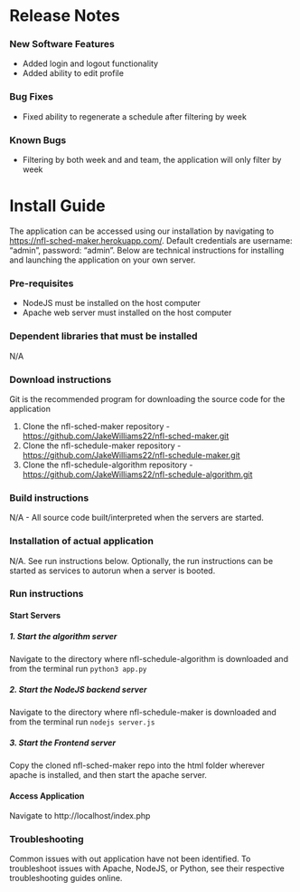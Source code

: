 # Release Notes #

### New Software Features ###
* Added login and logout functionality
* Added ability to edit profile
### Bug Fixes ###
* Fixed ability to regenerate a schedule after filtering by week
### Known Bugs ###
* Filtering by both week and and team, the application will only filter by week

# Install Guide #

The application can be accessed using our installation by navigating to https://nfl-sched-maker.herokuapp.com/. Default credentials are username: “admin”, password: “admin”. Below are technical instructions for installing and launching the application on your own server.

### Pre-requisites ###
* NodeJS must be installed on the host computer
* Apache web server must installed on the host computer

### Dependent libraries that must be installed ###
N/A

### Download instructions ###
Git is the recommended program for downloading the source code for the application

1. Clone the nfl-sched-maker repository - https://github.com/JakeWilliams22/nfl-sched-maker.git
2. Clone the nfl-schedule-maker repository - https://github.com/JakeWilliams22/nfl-schedule-maker.git
3. Clone the nfl-schedule-algorithm repository - https://github.com/JakeWilliams22/nfl-schedule-algorithm.git

### Build instructions ###
N/A - All source code built/interpreted when the servers are started.

### Installation of actual application ###
N/A. See run instructions below. Optionally, the run instructions can be started as services to autorun when a server is booted.

### Run instructions ###

#### Start Servers ####
##### 1. Start the algorithm server #####
Navigate to the directory where nfl-schedule-algorithm is downloaded and from the terminal run ```python3 app.py```
##### 2. Start the NodeJS backend server #####
Navigate to the directory where nfl-schedule-maker is downloaded and from the terminal run ```nodejs server.js```
##### 3. Start the Frontend server #####
Copy the cloned nfl-sched-maker repo into the html folder wherever apache is installed, and then start the apache server.

#### Access Application ####
Navigate to http://localhost/index.php

### Troubleshooting ###
Common issues with out application have not been identified. To troubleshoot issues with Apache, NodeJS, or Python, see their respective troubleshooting guides online.
